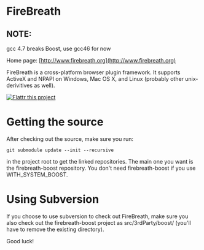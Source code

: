 FireBreath
==========

## NOTE:

gcc 4.7 breaks Boost, use gcc46 for now

Home page: [http://www.firebreath.org](http://www.firebreath.org)

FireBreath is a cross-platform browser plugin framework. It supports ActiveX and NPAPI on Windows, Mac OS X, and Linux (probably other unix-derivitives as well).

[![Flattr this project](http://api.flattr.com/button/flattr-badge-large.png)](https://flattr.com/submit/auto?user_id=taxilian&url=https://github.com/firebreath/FireBreath&title=FireBreath&language=&tags=github&category=software)

Getting the source
==================

After checking out the source, make sure you run:

    git submodule update --init --recursive

in the project root to get the linked repositories.  The main one you want is the firebreath-boost repository.  You don't need firebreath-boost if you use WITH_SYSTEM_BOOST.

Using Subversion
================

If you choose to use subversion to check out FireBreath, make sure you also check out the firebreath-boost project as src/3rdParty/boost/ (you'll have to remove the existing directory).



Good luck!
